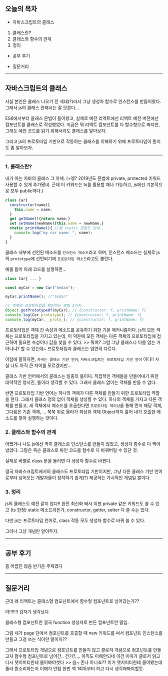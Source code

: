 ## 오늘의 목차

* 자바스크립트의 클래스
1. 클래스란?
2. 클래스와 함수의 관계
3. 정리

* 공부 후기

* 질문거리

***

## 자바스크립트의 클래스

사실 본인은 클래스 나오기 전 세대(?)라서 그냥 생성자 함수로 인스턴스를 만들어왔다. 그래서 js의 클래스 관해서는 잘 모른다...

ES6에서부터 클래스 문법이 들어왔고, 실제로 예전 리액트에선 리액트 예전 버전에선 컴포넌트를 클래스로 작성했었다. 지금은 뭐 리액트 컴포넌트를 다 함수형으로 짜지만, 그래도 예전 코드를 읽기 위해서라도 클래스를 알아보자.

그리고 js의 프로토타입 기반으로 작동하는 클래스를 이해하기 위해 프로토타입이 뭔지도 좀 알아보자.

***

### 1. 클래스란?

내가 아는 자바의 클래스 그 자체. (+엥? 2019년도 문법에 private, protected 키워드 사용할 수 있게 추가됐네. 근데 이 키워드는 ts를 활용할 때나 가능하고, js에선 기본적으로 모두 public하다.)

```js
class Car{
  constructor(name){
    this.name = name;
  }
  get getName(){return name;}
  set setName(newName){this.name = newName;}
  static printName(){ //헐 static 문법도 있네..
    console.log("my car name: ", name);
  }
}
```
클래스 내부에 선언된 메소드를 `인스턴스 메소드`라고 하며, 인스턴스 메소드는 실제로 js의 `prototype`에 선언되기에 `프로토타입 메소드`라고도 불린다. 

예를 들어 아래 코드를 실행하면...
```js
class Car{ ... }

const myCar = new Car("Sedan");

myCar.printName(); //"Sedan"

// 객체의 프로토타입을 확인하는 방법 3가지.
Object.getPrototypeOf(myCar); // {constructor: f, printName: f}
console.log(Car.prototype); // {constructor: f, printName: f}
console.log(myCar.__proto_); // {constructor: f, printName: f}
```

프로토타입은 객체 간 속성과 메소드를 공유하기 위한 기본 매커니즘이다. 
js의 모든 객체는 프로토타입을 가지고 있는데, 이 덕분에 모든 객체는 다른 객체의 프로토타입에 접근하여 필요한 속성이나 값을 찾을 수 있다. >> 뭐여? 그럼 그냥 클래스나 다름 없는 거 아니냐? 할 수 있는데~ 프로토타입과 클래스는 엄연히 다르다.

이참에 말하자면, `자바는 클래스 기반 언어`, `자바스크립트는 프로토타입 기반 언어` 이다!! 
사실 나도 아직 큰 차이를 모르겠지만...

클래스 기반 언어에서의 클래스는 일종의 틀이다. 직접적인 객체들을 만들어내기 위한 대략적인 청사진, 틀이라 생각할 수 있다. 그래서 클래스 없이는 객체를 만들 수 없다.

반면 프로토타입 기반 언어는 하나의 객체가 다른 객체를 만들기 위한 프로토타입 역할을 한다. 그래서 클래스 정의 없이 객체를 생성할 수 있다. 하나의 객체를 가지고 다른 객체를 만들고, 새 객체에서 메소드를 호출한다면 `프로토타입 체이닝`을 통해 먼저 해당 객체, 그다음은 기존 객체, ... 쭉쭉 위로 올라가 최상위 객체 Object까지 훑어 내가 호출한 메소드를 찾아 실행하는 것이다.



### 2. 클래스와 함수의 관계

어쨌거나 나도 js에선 딱히 클래스로 인스턴스를 만들지 않았고, 생성자 함수로 다 찍어냈었다. 그말은 즉슨 클래스로 짜인 코드를 함수로 다 바꿔버릴 수 있단 것.

실제로 바벨로 class 문을 돌리면 다 생성자 함수로 바뀐다.

결국 자바스크립트에서의 클래스도 프로토타입 기반이지만, 그냥 다른 클래스 기반 언어로부터 넘어오는 개발자들이 정착하기 쉽게(?) 제공하는 가시적인 개념일 뿐이다.

### 3. 정리

js의 클래스도 예전 같지 않다!! 완전 최신화 돼서 이젠 private 같은 키워드도 쓸 수 있고 (ts 한정) static 메소드라든가, constructor, getter, setter 다 쓸 수는 있다.

다만 js는 프로토타입 언어로, class 작동 모두 생성자 함수로 바꿔 쓸 수 있다.

그러니 그냥 개념만 알아두자.

***

## 공부 후기

흠 어렵진 않음 반가운 주제였다

***

## 질문거리

근데 왜 리액트는 클래스형 컴포넌트에서 함수형 컴포넌트로 넘어갔는가?? 

아!!!!!!! 갑자기 생각났다.

클래스형 컴포넌트란 결국 function 생성자로 만든 컴포넌트란 말임.

그럼 내가 page 단에서 컴포넌트를 호출할 때 new 키워드를 써서 컴포넌트 인스턴스를 만들고 그걸 쓰는 식이란 말이지??

그래서 프로토타입 개념으로 컴포넌트를 만들지 않고 클로저 개념으로 컴포넌트를 만들고자 함수형 컴포넌트로 넘어간.. 건가?,.,. 아직도 이해안되네 이건 이따가 클로저 읽고 다시 챗지피티한테 물어봐야겟다 >> 음~ 존나 아니죠?? 이거 챗지피티한테 물어봤는데 졸라 뭔소리하는지 이해가 안됨 한번 책 1회독부터 하고 다시 생각해봐야할듯.
